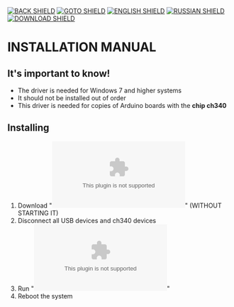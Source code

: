 [![BACK SHIELD](https://img.shields.io/badge/..%2F-Back-444?style=flat-square)](..)
[![GOTO SHIELD](https://img.shields.io/badge/..%2Ffirmware-Go-444?style=flat-square)](../../firmware/)
[![ENGLISH SHIELD](https://img.shields.io/badge/-English-08f?style=flat-square)]()
[![RUSSIAN SHIELD](https://img.shields.io/badge/-Русский-444?style=flat-square)](RU_README.md)
[![DOWNLOAD SHIELD](https://img.shields.io/badge/-Download_Driver-F00?style=flat-square)](https://github.com/UBER-BLACK/SoccerRobotsPro/raw/main/src/software/driver/windows/driver.exe)
# INSTALLATION MANUAL
## It's important to know!
- The driver is needed for Windows 7 and higher systems
- It should not be installed out of order
- This driver is needed for copies of Arduino boards with the **chip ch340**
## Installing
1. Download "**![Driver.exe](https://github.com/UBER-BLACK/SoccerRobotsPro/raw/main/src/software/driver/windows/driver.exe)**" (WITHOUT STARTING IT)
1. Disconnect all USB devices and ch340 devices
1. Run "**![Driver.exe](https://github.com/UBER-BLACK/SoccerRobotsPro/raw/main/src/software/driver/windows/driver.exe)**"
1. Reboot the system
